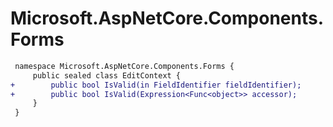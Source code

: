 # Microsoft.AspNetCore.Components.Forms

``` diff
 namespace Microsoft.AspNetCore.Components.Forms {
     public sealed class EditContext {
+        public bool IsValid(in FieldIdentifier fieldIdentifier);
+        public bool IsValid(Expression<Func<object>> accessor);
     }
 }
```
